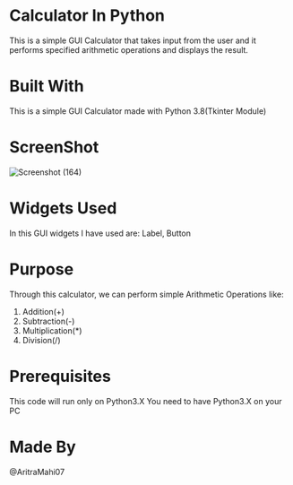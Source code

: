 # Calculator In Python
This is a simple GUI Calculator that takes input from the user and it performs specified arithmetic operations and displays the result.

# Built With
This is a simple GUI Calculator made with Python 3.8(Tkinter Module)

# ScreenShot
![Screenshot (164)](https://github.com/AritraMahi07/Calculator/assets/138608319/19fc8283-d54b-4f99-9a42-b8da41adf754)

# Widgets Used
In this GUI widgets I have used are: Label, Button

# Purpose
Through this calculator, we can perform simple Arithmetic Operations like:

1. Addition(+)
2. Subtraction(-)
3.  Multiplication(*)
4.  Division(/)

# Prerequisites
This code will run only on Python3.X You need to have Python3.X on your PC

# Made By
@AritraMahi07


